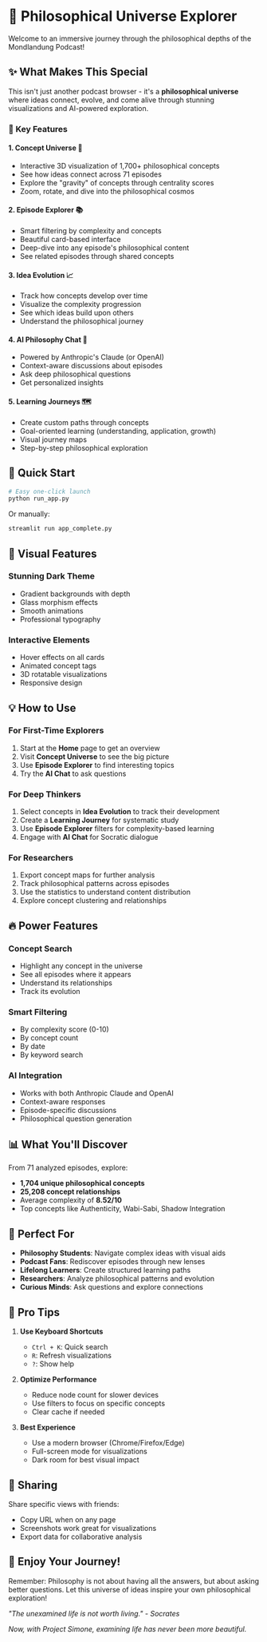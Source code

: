 # 🌌 Philosophical Universe Explorer

Welcome to an immersive journey through the philosophical depths of the Mondlandung Podcast!

## ✨ What Makes This Special

This isn't just another podcast browser - it's a **philosophical universe** where ideas connect, evolve, and come alive through stunning visualizations and AI-powered exploration.

### 🎯 Key Features

#### 1. **Concept Universe** 🌌
- Interactive 3D visualization of 1,700+ philosophical concepts
- See how ideas connect across 71 episodes
- Explore the "gravity" of concepts through centrality scores
- Zoom, rotate, and dive into the philosophical cosmos

#### 2. **Episode Explorer** 📚
- Smart filtering by complexity and concepts
- Beautiful card-based interface
- Deep-dive into any episode's philosophical content
- See related episodes through shared concepts

#### 3. **Idea Evolution** 📈
- Track how concepts develop over time
- Visualize the complexity progression
- See which ideas build upon others
- Understand the philosophical journey

#### 4. **AI Philosophy Chat** 💭
- Powered by Anthropic's Claude (or OpenAI)
- Context-aware discussions about episodes
- Ask deep philosophical questions
- Get personalized insights

#### 5. **Learning Journeys** 🗺️
- Create custom paths through concepts
- Goal-oriented learning (understanding, application, growth)
- Visual journey maps
- Step-by-step philosophical exploration

## 🚀 Quick Start

```bash
# Easy one-click launch
python run_app.py
```

Or manually:
```bash
streamlit run app_complete.py
```

## 🎨 Visual Features

### Stunning Dark Theme
- Gradient backgrounds with depth
- Glass morphism effects
- Smooth animations
- Professional typography

### Interactive Elements
- Hover effects on all cards
- Animated concept tags
- 3D rotatable visualizations
- Responsive design

## 💡 How to Use

### For First-Time Explorers
1. Start at the **Home** page to get an overview
2. Visit **Concept Universe** to see the big picture
3. Use **Episode Explorer** to find interesting topics
4. Try the **AI Chat** to ask questions

### For Deep Thinkers
1. Select concepts in **Idea Evolution** to track their development
2. Create a **Learning Journey** for systematic study
3. Use **Episode Explorer** filters for complexity-based learning
4. Engage with **AI Chat** for Socratic dialogue

### For Researchers
1. Export concept maps for further analysis
2. Track philosophical patterns across episodes
3. Use the statistics to understand content distribution
4. Explore concept clustering and relationships

## 🔥 Power Features

### Concept Search
- Highlight any concept in the universe
- See all episodes where it appears
- Understand its relationships
- Track its evolution

### Smart Filtering
- By complexity score (0-10)
- By concept count
- By date
- By keyword search

### AI Integration
- Works with both Anthropic Claude and OpenAI
- Context-aware responses
- Episode-specific discussions
- Philosophical question generation

## 📊 What You'll Discover

From 71 analyzed episodes, explore:
- **1,704 unique philosophical concepts**
- **25,208 concept relationships**
- Average complexity of **8.52/10**
- Top concepts like Authenticity, Wabi-Sabi, Shadow Integration

## 🎯 Perfect For

- **Philosophy Students**: Navigate complex ideas with visual aids
- **Podcast Fans**: Rediscover episodes through new lenses
- **Lifelong Learners**: Create structured learning paths
- **Researchers**: Analyze philosophical patterns and evolution
- **Curious Minds**: Ask questions and explore connections

## 🌟 Pro Tips

1. **Use Keyboard Shortcuts**
   - `Ctrl + K`: Quick search
   - `R`: Refresh visualizations
   - `?`: Show help

2. **Optimize Performance**
   - Reduce node count for slower devices
   - Use filters to focus on specific concepts
   - Clear cache if needed

3. **Best Experience**
   - Use a modern browser (Chrome/Firefox/Edge)
   - Full-screen mode for visualizations
   - Dark room for best visual impact

## 🤝 Sharing

Share specific views with friends:
- Copy URL when on any page
- Screenshots work great for visualizations
- Export data for collaborative analysis

## 🎉 Enjoy Your Journey!

Remember: Philosophy is not about having all the answers, but about asking better questions. Let this universe of ideas inspire your own philosophical exploration!

*"The unexamined life is not worth living." - Socrates*

*Now, with Project Simone, examining life has never been more beautiful.*